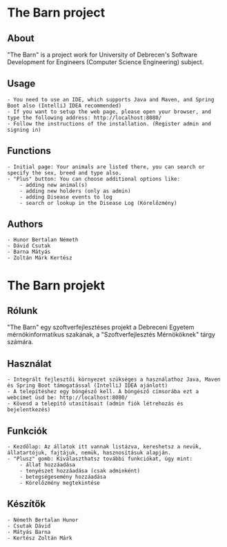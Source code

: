# The Barn project

## About

"The Barn" is a project work for University of Debrecen's Software Development for Engineers (Computer Science Engineering) subject.

## Usage

    - You need to use an IDE, which supports Java and Maven, and Spring Boot also (IntelliJ IDEA recommended)
    - If you want to setup the web page, please open your browser, and type the following address: http://localhost:8080/
    - Follow the instructions of the installation. (Register admin and signing in)

## Functions
    - Initial page: Your animals are listed there, you can search or specify the sex, breed and type also.
    - "Plus" button: You can choose additional options like:
        - adding new animal(s)
        - adding new holders (only as admin)
        - adding Disease events to log
        - search or lookup in the Disease Log (Kórelőzmény)

## Authors
    - Hunor Bertalan Németh
    - Dávid Csutak
    - Barna Mátyás
    - Zoltán Márk Kertész

# The Barn projekt

## Rólunk

"The Barn" egy szoftverfejlesztéses projekt a Debreceni Egyetem mérnökinformatikus szakának, a "Szoftverfejlesztés Mérnököknek" tárgy számára.

## Használat

    - Integrált fejlesztői környezet szükséges a használathoz Java, Maven és Spring Boot támogatással (IntelliJ IDEA ajánlott)
    - A telepítéshez egy böngésző kell. A böngésző címsorába ezt a webcímet üsd be: http://localhost:8080/
    - Kövesd a telepítő utasításait (admin fiók létrehozás és bejelentkezés)

## Funkciók

    - Kezdőlap: Az állatok itt vannak listázva, kereshetsz a nevük, állatartójuk, fajtájuk, nemük, hasznosításuk alapján.
    - "Plusz" gomb: Kiválaszthatsz további funkciókat, úgy mint:
        - állat hozzáadása
        - tenyészet hozzáadása (csak adminként)
        - betegségesemény hozzáadása
        - Kórelőzmény megtekintése

## Készítők
    - Németh Bertalan Hunor
    - Csutak Dávid
    - Mátyás Barna
    - Kertész Zoltán Márk

